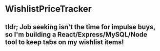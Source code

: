 # WishlistPriceTracker

## tldr; Job seeking isn't the time for impulse buys, so I'm building a React/Express/MySQL/Node tool to keep tabs on my wishlist items!